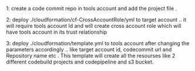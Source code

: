 <!-- Instructions to deploy this project to multi account using cross account pipelines -->
1: create a code commit repo in tools account and add the project file .

2: deploy ./cloudformation/cf-CrossAccountRole/yml to target account .. it will require tools account Id and will create cross account role which will have tools account in its trust relationship

3: deploy ./cloudformation/template.yml to tools account after changing the parameters accordingly .. like target account id, codecommit url and Repository name etc . This template will create all the resourses like 2 different codebuild projects and codepipeline and s3 bucket.




